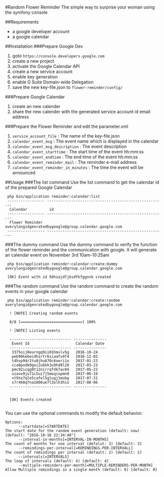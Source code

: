 #Random Flower Reminder
The simple way to surprise your woman using the symfony console

##Requirements
- a google developer account
- a google calendar

##Installation
###Prepare Google Dev
1. goto `https://console.developers.google.com`
2. create a new project
3. activate the Google Calendar API
4. create a new service account
5. enable key generation
6. enable G Suite Domain-wide Delegation
7. save the new key-file.json to `flower-reminder/config/`

###Prepare Google Calendar
1. create an new calender
2. share the new calender with the generated service account id email address

###Prepare the Flower Reminder and edit the parameter.xml
1. `service_account_file` : The name of the key-file.json
2. `calendar_event_msg` : The event name which is displayed in the calendar
3. `calendar_event_msg_description` : The event description
4. `calendar_event_starttime` : The start time of the event hh:mm:ss
5. `calendar_event_endtime` : The end time of the event hh:mm:ss
6. `calendar_event_reminder_mail` : The reminder e-mail address
6. `calendar_event_reminder_in_minutes` : The time the event will be announced

##Usage
###The list command
Use the list command to get the calendar id of the prepared Google Calendar
```
 php bin/application reminder:calendar:list
 ----------------- ------------------------------------------------------ 
  Calendar          id                                                    
 ----------------- ------------------------------------------------------ 
  Flower Reminder   averylongidgenratedbygoogle@group.calendar.google.com  
 ----------------- ------------------------------------------------------
```
###The dummy command
Use the dummy command to verify the function of the flower reminder and the communication with google.
It will generate an calendar event on November 3rd 10am-10:25am
```
 php bin/application reminder:calendar:create:dummy averylongidgenratedbygoogle@group.calendar.google.com
 
 [OK] Event with id 94hsajdfjksdfkfggnvk created     
```
###The random command
Use the random command to create the random events in your google calendar
```
 php bin/application reminder:calendar:create:random averylongidgenratedbygoogle@group.calendar.google.com
 
  ! [NOTE] Creating random events                                                                                        
 
  8/8 [============================] 100%
  
  ! [NOTE] Listing events                                                                                                
 
  ---------------------------- --------------- 
   Event Id                     Calendar Date  
  ---------------------------- --------------- 
   3375oij0eurngq9ii01hmvlv5g   2016-10-24     
   peb90kebecdhsrtr6siaafv4f4   2016-12-02     
   t4hvp94r2tu0jhu670c6oeri1o   2017-01-23     
   cca0podk0goi2u6kk3u9hd8l28   2017-03-23     
   pmc92icqg9t12nirrqfdk7ac04   2017-05-22     
   uiavo9ju71c5ui7j5moqcopmn0   2017-06-19     
   vt9te7qle5cafel5glugj1mobg   2017-07-31     
   s7r468qfna1886ue7l3olh3hio   2017-08-06     
  ---------------------------- --------------- 
 
                                                                                                                         
  [OK] Events created                                                                                                    
                                                                                                                         
```

You can use the optional commands to modify the default behavior:

```
Options:
      --startdate[=STARTDATE]                                        The start date for the random event generation (default: now) [default: "2016-10-16 22:34:40"]
      --interval-in-months[=INTERVAL-IN-MONTHS]                      The count of months for one interval (defalut: 3) [default: 3]
      --remindings-per-interval[=REMINDINGS-PER-INTERVALL]           The count of remindings per interval (default: 2) [default: 2]
      --intervals[=INTERVALS]                                        The loop of intervals (default: 4) [default: 4]
      --multiple-reminders-per-month[=MULTIPLE-REMINDERS-PER-MONTH]  Allow Multiple remindings in a single month (default: 0) [default: 0]
```
